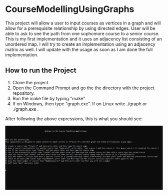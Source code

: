 # CourseModellingUsingGraphs

This project will allow a user to input courses as vertices in a graph and will allow for a prerequisite relationship by using directed edges.
User will be able to ask to see the path from one sophomore course to a senior course. 
This is my first implementation and it uses an adjacency list consisting of an unordered map. I will try to create an implementation using an adjacency matrix as well. 
I will update with the usage as soon as I am done the full implementation. 

## How to run the Project

1. Clone the project.
2. Open the Command Prompt and go the the directory with the project repository.
3. Run the make file by typing "make"
4. If on Windows, then type "graph.exe". If on Linux write ./graph or ./graph.exe . 

After following the above expressions, this is what you should see: 

![Instructions](InstructionsForUser.jpg)
